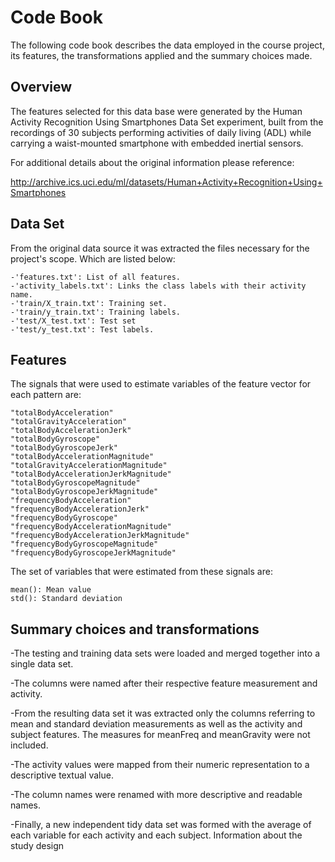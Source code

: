 # Code Book
The following code book describes the data employed in the course project, its features, the transformations applied and the summary choices made.

## Overview

The features selected for this data base were generated by the Human Activity Recognition Using Smartphones Data Set experiment,  built from the recordings of 30 subjects performing activities of daily living (ADL) while carrying a waist-mounted smartphone with embedded inertial sensors.

For additional details about the original information please reference:

http://archive.ics.uci.edu/ml/datasets/Human+Activity+Recognition+Using+Smartphones

## Data Set

From the original data source it was extracted the files necessary for the project's scope. Which are listed below:

	-'features.txt': List of all features.
	-'activity_labels.txt': Links the class labels with their activity name.
	-'train/X_train.txt': Training set.
	-'train/y_train.txt': Training labels.
	-'test/X_test.txt': Test set
	-'test/y_test.txt': Test labels.

## Features
The signals that were used to estimate variables of the feature vector for each pattern are:

    "totalBodyAcceleration"                  
    "totalGravityAcceleration"              
    "totalBodyAccelerationJerk"              
    "totalBodyGyroscope"                    
    "totalBodyGyroscopeJerk"                 
    "totalBodyAccelerationMagnitude"        
    "totalGravityAccelerationMagnitude"      
    "totalBodyAccelerationJerkMagnitude"    
    "totalBodyGyroscopeMagnitude"            
    "totalBodyGyroscopeJerkMagnitude"       
    "frequencyBodyAcceleration"              
    "frequencyBodyAccelerationJerk"         
    "frequencyBodyGyroscope"                 
    "frequencyBodyAccelerationMagnitude"    
    "frequencyBodyAccelerationJerkMagnitude" 
    "frequencyBodyGyroscopeMagnitude"       
    "frequencyBodyGyroscopeJerkMagnitude"

The set of variables that were estimated from these signals are: 

    mean(): Mean value
    std(): Standard deviation

## Summary choices and transformations

-The testing and training data sets were loaded and merged together into a single data set.

-The columns were named after their respective feature measurement and activity.

-From the resulting data set it was extracted only the columns referring to mean and standard deviation measurements as well as the activity and subject features. The measures for meanFreq and meanGravity were not included. 

-The activity values were mapped from their numeric representation to a descriptive textual value.

-The column names were renamed with more descriptive and readable names. 

-Finally, a new independent tidy data set was formed with the average of each variable for each activity and each subject.
Information about the study design

